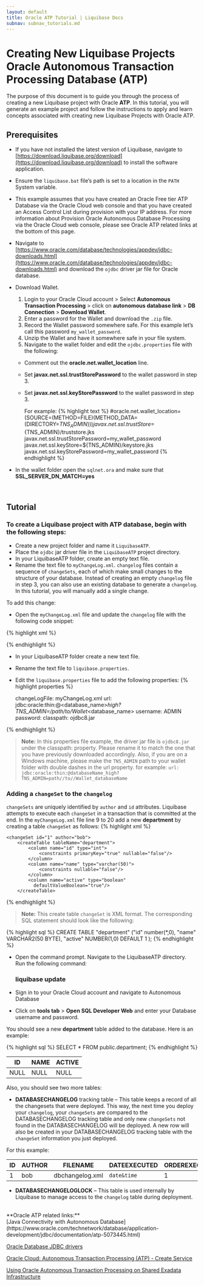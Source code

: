 ```yaml
---
layout: default
title: Oracle ATP Tutorial | Liquibase Docs
subnav: subnav_tutorials.md
---
```


# **Creating New Liquibase Projects Oracle Autonomous Transaction Processing Database (ATP)**
The purpose of this document is to guide you through the process of creating a new Liquibase project with Oracle **ATP**. In this tutorial, you will generate an example project and follow the instructions to apply and learn concepts associated with creating new Liquibase Projects with Oracle ATP.
## Prerequisites
* If you have not installed the latest version of Liquibase, navigate to [https://download.liquibase.org/download](https://download.liquibase.org/download) to install the software application.
* Ensure the `liquibase.bat` file’s path is set to a location in the `PATH` System variable.
* This example assumes that you have created an Oracle Free tier ATP Database via the Oracle Cloud web console and that you have created an Access Control List during provision with your IP address.
For more information about Provision Oracle Autonomous Database Processing via the Oracle Cloud web console, please see Oracle ATP related links at the bottom of this page.
* Navigate to [https://www.oracle.com/database/technologies/appdev/jdbc-downloads.html](https://www.oracle.com/database/technologies/appdev/jdbc-downloads.html) and download the `ojdbc` driver jar file for Oracle database.
* Download Wallet.
  1. Login to your Oracle Cloud account > Select **Autonomous Transaction Processing** > click on **autonomous database link** > **DB Connection** > **Download Wallet**.
  2. Enter a password for the Wallet and download the `.zip` file.
  3. Record the Wallet password somewhere safe.  For this example let’s call this password `my_wallet_password`.
  4. Unzip the Wallet and have it somewhere safe in your file system.
  5. Navigate to the wallet folder and edit the `ojdbc.properties` file with the following:
    * Comment out the **oracle.net.wallet_location** line.
    * Set **javax.net.ssl.trustStorePassword** to the wallet password in step 3.
    * Set **javax.net.ssl.keyStorePassword** to the wallet password in step 3.

      For example:
      {% highlight text %}
      #oracle.net.wallet_location=(SOURCE=(METHOD=FILE)(METHOD_DATA=(DIRECTORY=${TNS_ADMIN})))
      javax.net.ssl.trustStore=${TNS_ADMIN}/truststore.jks
      javax.net.ssl.trustStorePassword=my_wallet_password
      javax.net.ssl.keyStore=${TNS_ADMIN}/keystore.jks
      javax.net.ssl.keyStorePassword=my_wallet_password
      {% endhighlight %}

* In the wallet folder open the `sqlnet.ora` and make sure that **SSL_SERVER_DN_MATCH=yes**

<br />

## Tutorial

### To create a Liquibase project with ATP database, begin with the following steps:

* Create a new project folder and name it `LiquibaseATP`.
* Place the `ojdbc` jar driver file in the `LiquibaseATP` project directory.
* In your LiquibaseATP folder, create an empty text file.<br/>
* Rename the text file to `myChangeLog.xml`.
`changelog` files contain a sequence of `changeSets`, each of which make small changes to the structure of your database. Instead of creating an empty `changelog` file in step 3, you can also use an existing database to generate a `changelog`. In this tutorial, you will manually add a single change. 

To add this change:
* Open the `myChangeLog.xml` file and update the `changelog` file with the following code snippet:


{% highlight xml %}
  <?xml version="1.0" encoding="UTF-8"?>
  <databaseChangeLog
    xmlns="http://www.liquibase.org/xml/ns/dbchangelog"
    xmlns:xsi="http://www.w3.org/2001/XMLSchema-instance"
    xsi:schemaLocation="http://www.liquibase.org/xml/ns/dbchangelog
    http://www.liquibase.org/xml/ns/dbchangelog/dbchangelog-3.8.xsd">
  </databaseChangeLog>
{% endhighlight %}


* In your LiquibaseATP folder create a new text file.
* Rename the text file to `liquibase.properties`.
* Edit the `liquibase.properties` file to add the following properties:
{% highlight properties %}

    changeLogFile: myChangeLog.xml
    url: jdbc:oracle:thin:@<database_name>_high?TNS_ADMIN=/path/to/Wallet_<database_name>
    username: ADMIN
    password: <DATABASE PASSWORD>
    classpath: ojdbc8.jar

{% endhighlight %}


> **Note:** In this properties file example, the driver jar file is `ojdbc8.jar` under the classpath: property.  Please rename it to match the one that you have previously downloaded accordingly.
Also, if you are on a Windows machine, please make the `TNS_ADMIN` path to your wallet folder with double dashes in the url property. for example: `url: jdbc:oracle:thin:@databaseName_high?TNS_ADMIN=path//to//Wallet_databaseName`

###	Adding a `changeSet` to the `changelog` 
`changeSets` are uniquely identified by `author` and `id` attributes. Liquibase attempts to execute each `changeSet` in a transaction that is committed at the end.
In the `myChangeLog.xml` file line 9 to 20 add a new **department** by creating a table `changeSet` as follows:
{% highlight xml %}
<?xml version="1.0" encoding="UTF-8"?>

<databaseChangeLog
  xmlns="http://www.liquibase.org/xml/ns/dbchangelog"
  xmlns:xsi="http://www.w3.org/2001/XMLSchema-instance"
  xsi:schemaLocation="http://www.liquibase.org/xml/ns/dbchangelog
         http://www.liquibase.org/xml/ns/dbchangelog/dbchangelog-3.8.xsd">

    <changeSet id="1" author="bob">
        <createTable tableName="department">
            <column name="id" type="int">
                <constraints primaryKey="true" nullable="false"/>
            </column>
            <column name="name" type="varchar(50)">
                <constraints nullable="false"/>
            </column>
            <column name="active" type="boolean"
              defaultValueBoolean="true"/>
        </createTable>
   </changeSet>
</databaseChangeLog>
{% endhighlight %}

> **Note:** This create table `changeSet` is XML format.  The corresponding
> SQL statement should look like the following:

{% highlight sql %}
CREATE TABLE "department"
  ("id" number(*,0),
   "name" VARCHAR2(50 BYTE),
   "active" NUMBER(1,0) DEFAULT 1
  );
{% endhighlight %}

* Open the command prompt.  Navigate to the LiquibaseATP directory.  
  Run the following command:

  ### **liquibase update**
* Sign in to your Oracle Cloud account and navigate to Autonomous Database
* Click on **tools tab** > **Open SQL Developer Web** and enter your Database username and password.

You should see a new **department** table added to the database.  Here is an example:

{% highlight sql %}
SELECT * FROM public.department;
{% endhighlight %}


|ID  |NAME  |ACTIVE |
|--|--|--|
|NULL |NULL  |NULL|


Also, you should see two more tables:
*	**DATABASECHANGELOG** tracking table – This table keeps a record of all the changesets that were deployed.  This way, the next time  you deploy your `changelog`, your `changeSets` are compared to the DATABASECHANGELOG tracking table and only new `changeSets` not found in the DATABASECHANGELOG will be deployed.  A new row will also be created in your DATABASECHANGELOG tracking table with the `changeSet` information you just deployed.

For this example:

|ID|AUTHOR |FILENAME       |DATEEXECUTED|ORDEREXECUTED|EXECTYPE|MDSUM|...|
|--|--|--|--|--|--|--|--|
|1  |bob   |dbchangelog.xml|`date&time`|1|EXECUTED|`checksumvalue`|...|

*	**DATABASECHANGELOGLOCK** – This table is used internally by Liquibase to manage access to the `changelog` table during deployment.


<br/>
**Oracle ATP related links:** <br />
[Java Connectivity with Autonomous Database](https://www.oracle.com/technetwork/database/application-development/jdbc/documentation/atp-5073445.html)

[Oracle Database JDBC drivers](https://www.oracle.com/database/technologies/appdev/jdbc-downloads.html)

[Oracle Cloud: Autonomous Transaction Processing (ATP) - Create Service](https://oracle-base.com/articles/vm/oracle-cloud-autonomous-transaction-processing-atp-create-service#create-atp-service)

[Using Oracle Autonomous Transaction Processing on Shared Exadata Infrastructure](https://docs.oracle.com/en/cloud/paas/atp-cloud/atpug/manage-users-admin.html#GUID-B227C664-EBA0-4B5E-B11C-A56B16567C1B)

